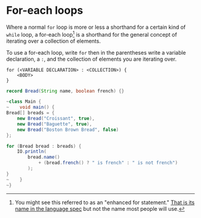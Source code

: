 # For-each loops

Where a normal `for` loop is more or less a shorthand for a certain kind of `while` loop, 
a for-each loop[^enhanced] is a shorthand for the general concept of iterating over a collection
of elements.

To use a for-each loop, write `for` then in the parentheses write a variable declaration, a `:`, and the
collection of elements you are iterating over.

```
for (<VARIABLE DECLARATION> : <COLLECTION>) {
    <BODY>
}
```

```java
record Bread(String name, boolean french) {}

~class Main {
~    void main() {
Bread[] breads = { 
    new Bread("Croissant", true),
    new Bread("Baguette", true),
    new Bread("Boston Brown Bread", false)
};

for (Bread bread : breads) {
    IO.println(
        bread.name()
            + (bread.french() ? " is french" : " is not french")
        );
}
~    }
~}
```


[^enhanced]: You might see this referred to as an "enhanced for statement." [That is its name in the language spec](https://docs.oracle.com/javase/specs/jls/se25/html/jls-14.html#jls-14.14.2) but not the name most people will use.
